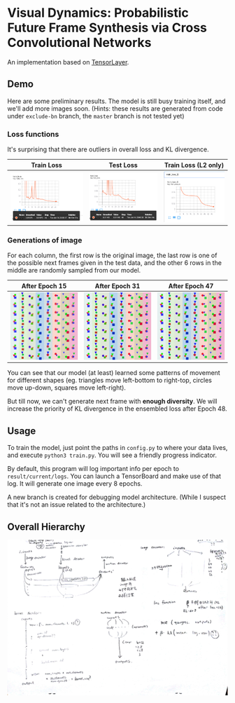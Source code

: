 # Visual Dynamics: Probabilistic Future Frame Synthesis via Cross Convolutional Networks
An implementation based on [TensorLayer](https://github.com/tensorlayer/tensorlayer).

## Demo
Here are some preliminary results. The model is still busy training itself, and we'll add more images soon.
(Hints: these results are generated from code under `exclude-bn` branch, the `master` branch is not tested yet)

### Loss functions
It's surprising that there are outliers in overall loss and KL divergence.

| Train Loss | Test Loss | Train Loss (L2 only) |
| ---------- | --------- | -------------------- |
| ![](demo/attempt1/train_loss.png) | ![](demo/attempt1/test_loss.png) | ![](demo/attempt1/train_loss_l2_only.png) |

### Generations of image
For each column, the first row is the original image, the last row is one of the possible next frames given in the test data, and the other 6 rows in the middle are randomly sampled from our model.

| After Epoch 15 | After Epoch 31 | After Epoch 47 |
| -------------- | -------------- | -------------- |
| ![](demo/attempt1/15.png) | ![](demo/attempt1/31.png) | ![](demo/attempt1/47.png) |

You can see that our model (at least) learned some patterns of movement for different shapes (eg. triangles move left-bottom to right-top, circles move up-down, squares move left-right).

But till now, we can't generate next frame with **enough diversity**. We will increase the priority of KL divergence in the ensembled loss after Epoch 48.

## Usage
To train the model, just point the paths in `config.py` to where your data lives, and execute `python3 train.py`. You will see a friendly progress indicator.

By default, this program will log important info per epoch to `result/current/logs`. You can launch a TensorBoard and make use of that log. It will generate one image every 8 epochs.

A new branch is created for debugging model architecture. (While I suspect that it's not an issue related to the architecture.)

## Overall Hierarchy
![demonstration of hierarchy of this paper](hierarchy.jpg)
